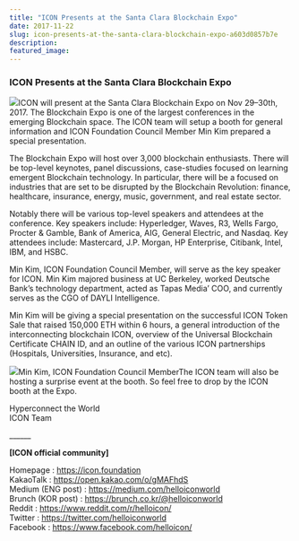 ```yaml
---
title: "ICON Presents at the Santa Clara Blockchain Expo"
date: 2017-11-22
slug: icon-presents-at-the-santa-clara-blockchain-expo-a603d0857b7e
description:
featured_image:
---
```


### **ICON Presents at the Santa Clara Blockchain Expo**

![](https://cdn-images-1.medium.com/max/800/0*Pc0Y63Tt0Jbmzoff.)ICON will present at the Santa Clara Blockchain Expo on Nov 29–30th, 2017. The Blockchain Expo is one of the largest conferences in the emerging Blockchain space. The ICON team will setup a booth for general information and ICON Foundation Council Member Min Kim prepared a special presentation.

The Blockchain Expo will host over 3,000 blockchain enthusiasts. There will be top-level keynotes, panel discussions, case-studies focused on learning emergent Blockchain technology. In particular, there will be a focused on industries that are set to be disrupted by the Blockchain Revolution: finance, healthcare, insurance, energy, music, government, and real estate sector.

Notably there will be various top-level speakers and attendees at the conference. Key speakers include: Hyperledger, Waves, R3, Wells Fargo, Procter & Gamble, Bank of America, AIG, General Electric, and Nasdaq. Key attendees include: Mastercard, J.P. Morgan, HP Enterprise, Citibank, Intel, IBM, and HSBC.

Min Kim, ICON Foundation Council Member, will serve as the key speaker for ICON. Min Kim majored business at UC Berkeley, worked Deutsche Bank’s technology department, acted as Tapas Media’ COO, and currently serves as the CGO of DAYLI Intelligence.

Min Kim will be giving a special presentation on the successful ICON Token Sale that raised 150,000 ETH within 6 hours, a general introduction of the interconnecting blockchain ICON, overview of the Universal Blockchain Certificate CHAIN ID, and an outline of the various ICON partnerships (Hospitals, Universities, Insurance, and etc).

![](https://cdn-images-1.medium.com/max/800/1*5MmJQQPocis08_WJWCtBiQ.png)Min Kim, ICON Foundation Council MemberThe ICON team will also be hosting a surprise event at the booth. So feel free to drop by the ICON booth at the Expo.

Hyperconnect the World  
ICON Team

\_\_\_\_\_\_

**[ICON official community]**

Homepage : <https://icon.foundation>  
KakaoTalk : <https://open.kakao.com/o/gMAFhdS>  
Medium (ENG post) : <https://medium.com/helloiconworld>  
Brunch (KOR post) : <https://brunch.co.kr/@helloiconworld>  
Reddit : <https://www.reddit.com/r/helloicon/>  
Twitter : <https://twitter.com/helloiconworld>  
Facebook : <https://www.facebook.com/helloicon/>

